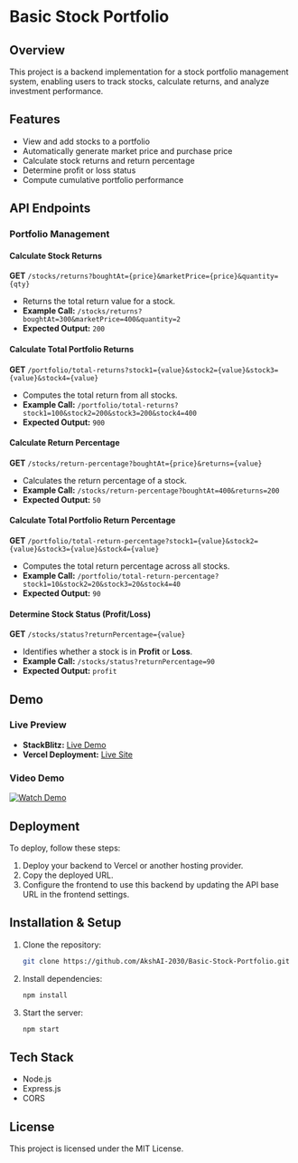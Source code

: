 # Basic Stock Portfolio

## Overview

This project is a backend implementation for a stock portfolio management system, enabling users to track stocks, calculate returns, and analyze investment performance.

## Features

- View and add stocks to a portfolio
- Automatically generate market price and purchase price
- Calculate stock returns and return percentage
- Determine profit or loss status
- Compute cumulative portfolio performance

## API Endpoints

### Portfolio Management

#### Calculate Stock Returns
**GET** `/stocks/returns?boughtAt={price}&marketPrice={price}&quantity={qty}`
- Returns the total return value for a stock.
- **Example Call:** `/stocks/returns?boughtAt=300&marketPrice=400&quantity=2`
- **Expected Output:** `200`

#### Calculate Total Portfolio Returns
**GET** `/portfolio/total-returns?stock1={value}&stock2={value}&stock3={value}&stock4={value}`
- Computes the total return from all stocks.
- **Example Call:** `/portfolio/total-returns?stock1=100&stock2=200&stock3=200&stock4=400`
- **Expected Output:** `900`

#### Calculate Return Percentage
**GET** `/stocks/return-percentage?boughtAt={price}&returns={value}`
- Calculates the return percentage of a stock.
- **Example Call:** `/stocks/return-percentage?boughtAt=400&returns=200`
- **Expected Output:** `50`

#### Calculate Total Portfolio Return Percentage
**GET** `/portfolio/total-return-percentage?stock1={value}&stock2={value}&stock3={value}&stock4={value}`
- Computes the total return percentage across all stocks.
- **Example Call:** `/portfolio/total-return-percentage?stock1=10&stock2=20&stock3=20&stock4=40`
- **Expected Output:** `90`

#### Determine Stock Status (Profit/Loss)
**GET** `/stocks/status?returnPercentage={value}`
- Identifies whether a stock is in **Profit** or **Loss**.
- **Example Call:** `/stocks/status?returnPercentage=90`
- **Expected Output:** `profit`

## Demo

### Live Preview
- **StackBlitz:** [Live Demo](https://stackblitz.com/edit/stackblitz-starters-3ehxqx?file=index.js)
- **Vercel Deployment:** [Live Site](https://basic-stock-portfolio-akshay-v1.vercel.app/)

### Video Demo
[![Watch Demo](https://img.youtube.com/vi/dQw4w9WgXcQ/0.jpg)](https://www.youtube.com/watch?v=dQw4w9WgXcQ) 

## Deployment

To deploy, follow these steps:

1. Deploy your backend to Vercel or another hosting provider.
2. Copy the deployed URL.
3. Configure the frontend to use this backend by updating the API base URL in the frontend settings.

## Installation & Setup

1. Clone the repository:
   ```sh
   git clone https://github.com/AkshAI-2030/Basic-Stock-Portfolio.git
   ```
2. Install dependencies:
   ```sh
   npm install
   ```
3. Start the server:
   ```sh
   npm start
   ```

## Tech Stack

- Node.js
- Express.js
- CORS

## License

This project is licensed under the MIT License.

